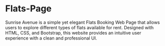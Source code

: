 # Flats-Page
Sunrise Avenue is a simple yet elegant Flats Booking Web Page that allows users to explore different types of flats available for rent. Designed with HTML, CSS, and Bootstrap, this website provides an intuitive user experience with a clean and professional UI.
